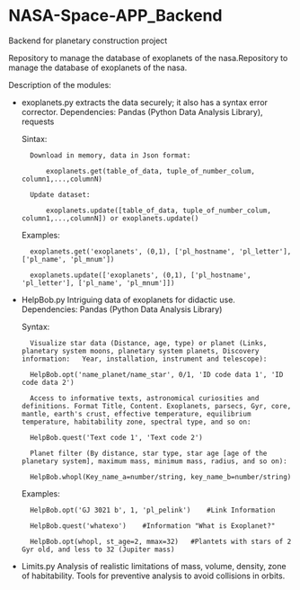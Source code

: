 # NASA-Space-APP_Backend
Backend for planetary construction project

Repository to manage the database of exoplanets of the nasa.Repository to manage the database of exoplanets of the nasa.

Description of the modules:

* exoplanets.py extracts the data securely; it also has a syntax error corrector.
    Dependencies: Pandas (Python Data Analysis Library), requests
    
    Sintax:
        
        Download in memory, data in Json format:
        
            exoplanets.get(table_of_data, tuple_of_number_colum, column1,...,columnN)
            
        Update dataset:
            
            exoplanets.update([table_of_data, tuple_of_number_colum, column1,...,columnN]) or exoplanets.update()

    Examples:
    
        exoplanets.get('exoplanets', (0,1), ['pl_hostname', 'pl_letter'], ['pl_name', 'pl_mnum'])
        
        exoplanets.update(['exoplanets', (0,1), ['pl_hostname', 'pl_letter'], ['pl_name', 'pl_mnum']])
    
* HelpBob.py Intriguing data of exoplanets for didactic use.
    Dependencies: Pandas (Python Data Analysis Library)

    Syntax: 
        
        Visualize star data (Distance, age, type) or planet (Links, planetary system moons, planetary system planets, Discovery information:   Year, installation, instrument and telescope): 

        HelpBob.opt('name_planet/name_star', 0/1, 'ID code data 1', 'ID code data 2')
        
        Access to informative texts, astronomical curiosities and definitions. Format Title, Content. Exoplanets, parsecs, Gyr, core, mantle, earth's crust, effective temperature, equilibrium temperature, habitability zone, spectral type, and so on:
        
        HelpBob.quest('Text code 1', 'Text code 2')
        
        Planet filter (By distance, star type, star age [age of the planetary system], maximum mass, minimum mass, radius, and so on):
        
        HelpBob.whopl(Key_name_a=number/string, key_name_b=number/string)
        
    Examples:
        
        HelpBob.opt('GJ 3021 b', 1, 'pl_pelink')    #Link Information
        
        HelpBob.quest('whatexo')    #Information "What is Exoplanet?"
        
        HelpBob.opt(whopl, st_age=2, mmax=32)   #Plantets with stars of 2 Gyr old, and less to 32 (Jupiter mass)
        
        
* Limits.py Analysis of realistic limitations of mass, volume, density, zone of habitability. Tools for preventive analysis to avoid collisions in orbits.
